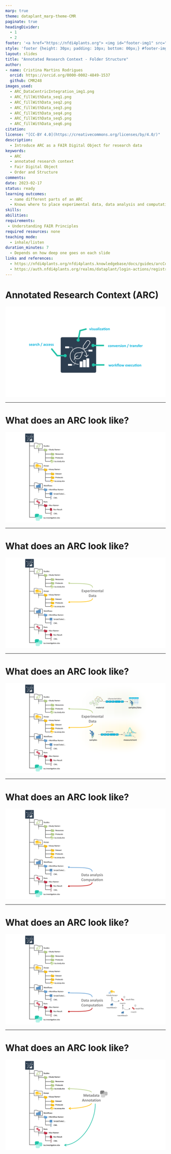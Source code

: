 ```yaml
---
marp: true
theme: dataplant_marp-theme-CMR
paginate: true
headingDivider: 
  - 1
  - 2
footer: '<a href="https://nfdi4plants.org"> <img id="footer-img1" src="./../../../img/logos/DataPLANT/DataPLANT_logo_square_bg_transparent.svg"></a> <a href="https://creativecommons.org/licenses/by/4.0/"><img id="footer-img2" src="./../../../img/logos/CreativeCommons/by.svg"> </a>'
style: 'footer {height: 30px; padding: 10px; bottom: 00px;} #footer-img1 {height: 30px; padding-left: 0px;} #footer-img2 {height: 20px; padding-left: 20px; opacity: 0.5;}'
layout: slides
title: "Annotated Research Context - Folder Structure"
author: 
- name: Cristina Martins Rodrigues
  orcid: https://orcid.org/0000-0002-4849-1537
  github: CMR248
images_used:
  - ARC_DataCentricIntegration_img1.png
  - ARC_fillWithData_seq1.png
  - ARC_fillWithData_seq2.png
  - ARC_fillWithData_seq3.png
  - ARC_fillWithData_seq4.png
  - ARC_fillWithData_seq5.png
  - ARC_fillWithData_seq6.png
citation:  
license: "[CC-BY 4.0](https://creativecommons.org/licenses/by/4.0/)"  
description:
  - Introduce ARC as a FAIR Digital Object for research data 
keywords:
  - ARC
  - annotated research context
  - Fair Digital Object
  - Order and Structure
comments:  
date: 2023-02-17 
status: ready
learning outcomes:
  - name different parts of an ARC
  - Knows where to place experimental data, data analysis and computation, or metadata annotation
skills:
abilities:
requirements:
 - Understanding FAIR Principles
required resources: none
teaching mode:
  - inhale/listen
duration_minutes: 7
  - Depends on how deep one goes on each slide
links and references:
  - https://nfdi4plants.org/nfdi4plants.knowledgebase/docs/guides/arcCommander_QuickStart.html#invite-collaborators
  - https://auth.nfdi4plants.org/realms/dataplant/login-actions/registration?client_id=account&tab_id=4bQkU161waI
---
```


# Annotated Research Context (ARC)

![width:950](./../../../img/ARC_DataCentricIntegration_img1.png)

<!-- Source to slide(s) -->
<!-- ../../bricks/ARC_DataCentricIntegration.md -->


---

# What does an ARC look like?

![width:950](./../../../img/ARC_fillWithData_seq1.png)

<!-- Source to slide(s) -->
<!-- ../../bricks/ARC_Structure_DataPLANT-1Folder_Structure.md -->


---

# What does an ARC look like?

![width:950](./../../../img/ARC_fillWithData_seq2.png)

<!-- Source to slide(s) -->
<!-- ../../bricks/ARC_Structure_DataPLANT-2Folder_Structure_ExperimentalData.md -->


---

# What does an ARC look like?

![width:950](./../../../img/ARC_fillWithData_seq3.png)

<!-- Source to slide(s) -->
<!-- ../../bricks/ARC_Structure_DataPLANT-3Folder_Structure_ExperimentalData_Images.md -->


---

# What does an ARC look like?

![width:950](./../../../img/ARC_fillWithData_seq4.png)

<!-- Source to slide(s) -->
<!-- ../../bricks/ARC_Structure_DataPLANT-4Folder_Structure_DataAnalysis-Computation.md -->


---

# What does an ARC look like?

![width:950](./../../../img/ARC_fillWithData_seq5.png)

<!-- Source to slide(s) -->
<!-- ../../bricks/ARC_Structure_DataPLANT-5Folder_Structure_DataAnalysis-Computation_Images.md -->


---

# What does an ARC look like?

![width:950](./../../../img/ARC_fillWithData_seq6.png)

<!-- Source to slide(s) -->
<!-- ../../bricks/ARC_Structure_DataPLANT-6Folder_Structure_MetadataAnnotation.md -->


